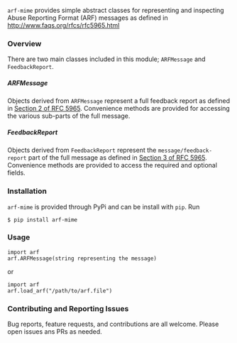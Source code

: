 `arf-mime` provides simple abstract classes for representing and inspecting Abuse
Reporting Format (ARF) messages as defined in 
http://www.faqs.org/rfcs/rfc5965.html

### Overview 
There are two main classes included in this module; `ARFMessage` and 
`FeedbackReport`.

##### ARFMessage
Objects derived from `ARFMessage` represent a full feedback report as defined
in [Section 2 of RFC 5965](https://tools.ietf.org/html/rfc5965#section-2). Convenience
methods are provided for accessing the various sub-parts of the full message.

##### FeedbackReport
Objects derived from `FeedbackReport` represent the `message/feedback-report`
part of the full message as defined in [Section 3 of RFC 5965](https://tools.ietf.org/html/rfc5965#section-3). Convenience methods are provided to access the required and optional
fields.

### Installation
`arf-mime` is provided through PyPi and can be install with `pip`. Run 

    $ pip install arf-mime

### Usage

    import arf
    arf.ARFMessage(string representing the message)

or
    
    import arf
    arf.load_arf("/path/to/arf.file")

### Contributing and Reporting Issues

Bug reports, feature requests, and contributions are all welcome. Please open issues ans PRs as
needed. 
